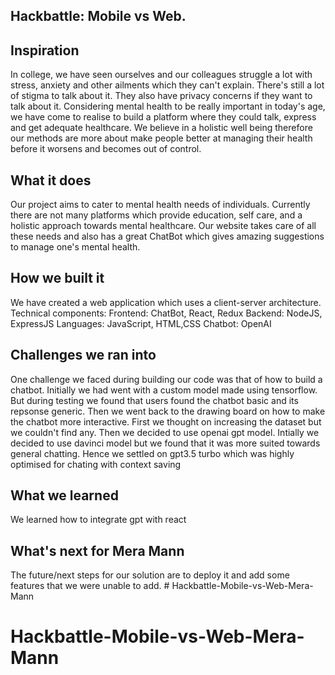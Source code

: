 ## Hackbattle: Mobile vs Web.
## Inspiration
In college, we have seen ourselves and our colleagues struggle a lot with stress, anxiety and other ailments which they can't explain. There's still a lot of stigma to talk about it. They also have privacy concerns if they want to talk about it. Considering mental health to be really important in today's age, we have come to realise to build a platform where they could talk, express and get adequate healthcare. We believe in a holistic well being therefore our methods are more about make people better at managing their health before it worsens and becomes out of control.
## What it does
Our project aims to cater to mental health needs of individuals. Currently there are not many platforms which provide education, self care, and a holistic approach towards mental healthcare. Our website takes care of all these needs and also has a great ChatBot which gives amazing suggestions to manage one's mental health.
## How we built it
We have created a web application which uses a client-server architecture.
Technical components: 
Frontend: ChatBot, React, Redux
Backend: NodeJS, ExpressJS
Languages: JavaScript, HTML,CSS
Chatbot: OpenAI
## Challenges we ran into
One challenge we faced during building our code was that of how to build a chatbot. Initially we had went with a custom  model made using tensorflow. But during testing we found that users found the chatbot basic and its repsonse generic. Then we went back to the drawing board on how to make the chatbot more interactive. First we thought on increasing the dataset but we couldn't find any. Then we decided to use openai gpt model. Intially we decided to use davinci model but we found that it was more suited towards general chatting. Hence we settled on gpt3.5 turbo which was highly optimised for chating with context saving
## What we learned
We learned how to integrate gpt with react
## What's next for Mera Mann
The future/next steps for our solution are to deploy it and add some features that we were unable to add. # Hackbattle-Mobile-vs-Web-Mera-Mann
# Hackbattle-Mobile-vs-Web-Mera-Mann

